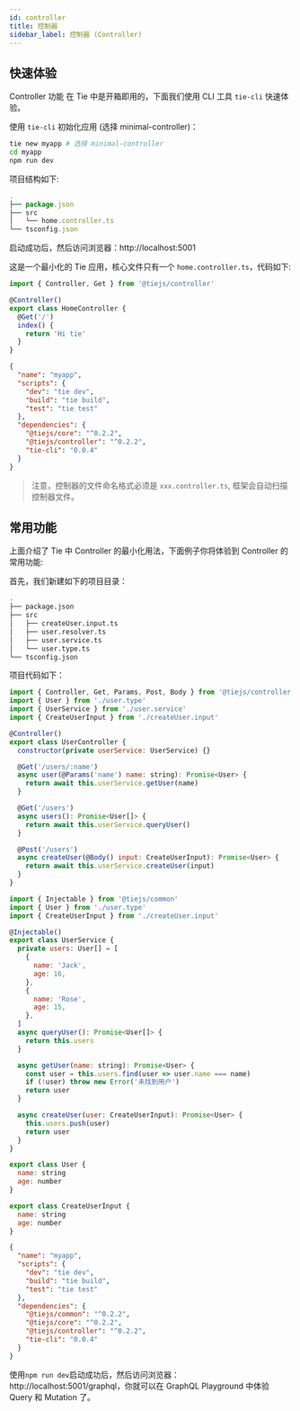 ```yaml
---
id: controller
title: 控制器
sidebar_label: 控制器 (Controller)
---
```


## 快速体验

Controller 功能 在 Tie 中是开箱即用的，下面我们使用 CLI 工具 `tie-cli` 快速体验。

使用 `tie-cli` 初始化应用 (选择 minimal-controller)：

```bash
tie new myapp # 选择 minimal-controller
cd myapp
npm run dev
```


项目结构如下:

```js
.
├── package.json
├── src
│   └── home.controller.ts
└── tsconfig.json
```

启动成功后，然后访问浏览器：http://localhost:5001

这是一个最小化的 Tie 应用，核心文件只有一个 `home.controller.ts`，代码如下:

<!--DOCUSAURUS_CODE_TABS-->
<!--home.controller.ts-->

```js
import { Controller, Get } from '@tiejs/controller'

@Controller()
export class HomeController {
  @Get('/')
  index() {
    return 'Hi tie'
  }
}
```

<!--package.json-->

```json
{
  "name": "myapp",
  "scripts": {
    "dev": "tie dev",
    "build": "tie build",
    "test": "tie test"
  },
  "dependencies": {
    "@tiejs/core": "^0.2.2",
    "@tiejs/controller": "^0.2.2",
    "tie-cli": "0.0.4"
  }
}
```

<!--END_DOCUSAURUS_CODE_TABS-->

> 注意，控制器的文件命名格式必须是 `xxx.controller.ts`, 框架会自动扫描控制器文件。

## 常用功能

上面介绍了 Tie 中 Controller 的最小化用法，下面例子你将体验到 Controller 的常用功能:

首先，我们新建如下的项目目录：

```bash
.
├── package.json
├── src
│   ├── createUser.input.ts
│   ├── user.resolver.ts
│   ├── user.service.ts
│   └── user.type.ts
└── tsconfig.json
```

项目代码如下：

<!--DOCUSAURUS_CODE_TABS-->
<!--user.controller.ts-->

```js
import { Controller, Get, Params, Post, Body } from '@tiejs/controller'
import { User } from './user.type'
import { UserService } from './user.service'
import { CreateUserInput } from './createUser.input'

@Controller()
export class UserController {
  constructor(private userService: UserService) {}

  @Get('/users/:name')
  async user(@Params('name') name: string): Promise<User> {
    return await this.userService.getUser(name)
  }

  @Get('/users')
  async users(): Promise<User[]> {
    return await this.userService.queryUser()
  }

  @Post('/users')
  async createUser(@Body() input: CreateUserInput): Promise<User> {
    return await this.userService.createUser(input)
  }
}


```

<!--user.service.ts-->

```js
import { Injectable } from '@tiejs/common'
import { User } from './user.type'
import { CreateUserInput } from './createUser.input'

@Injectable()
export class UserService {
  private users: User[] = [
    {
      name: 'Jack',
      age: 16,
    },
    {
      name: 'Rose',
      age: 15,
    },
  ]
  async queryUser(): Promise<User[]> {
    return this.users
  }

  async getUser(name: string): Promise<User> {
    const user = this.users.find(user => user.name === name)
    if (!user) throw new Error('未找到用户')
    return user
  }

  async createUser(user: CreateUserInput): Promise<User> {
    this.users.push(user)
    return user
  }
}

```

<!--user.type.ts-->

```js
export class User {
  name: string
  age: number
}
```

<!--createUser.input.ts-->

```js
export class CreateUserInput {
  name: string
  age: number
}
```

<!--package.json-->

```json
{
  "name": "myapp",
  "scripts": {
    "dev": "tie dev",
    "build": "tie build",
    "test": "tie test"
  },
  "dependencies": {
    "@tiejs/common": "^0.2.2",
    "@tiejs/core": "^0.2.2",
    "@tiejs/controller": "^0.2.2",
    "tie-cli": "0.0.4"
  }
}
```

<!--END_DOCUSAURUS_CODE_TABS-->

使用`npm run dev`启动成功后，然后访问浏览器：http://localhost:5001/graphql，你就可以在 GraphQL Playground 中体验 Query 和 Mutation 了。
